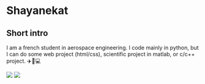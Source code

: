# Shayanekat

## Short intro
I am a french student in aerospace engineering. I code mainly in python, but I can do some web project (html/css), scientific project in matlab, or c/c++ project. ✈️🚀💻

![](https://github-readme-stats.vercel.app/api?username=shayanekat&show_icons=true&count_private=true&custom_title=activité%20sur%20Github&theme=radical)
![](https://github-readme-stats.vercel.app/api/top-langs/?username=shayanekat&custom_title=langage%20utilisés&theme=radical&layout=compact)
